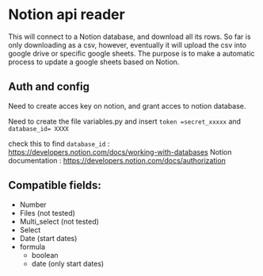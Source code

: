 # Notion api reader

This will connect to a Notion database, and download all its rows. So far is only downloading as a csv, however, eventually it will upload the csv into google drive or specific google sheets. 
The purpose is to make a automatic process to update a google sheets based on Notion.

## Auth and config
Need to create acces key on notion, and grant acces to notion database.


Need to create the file variables.py and insert `token =secret_xxxxx` and `database_id= XXXX`

check this to find `database_id` : https://developers.notion.com/docs/working-with-databases
Notion documentation : https://developers.notion.com/docs/authorization

## Compatible fields:

* Number
* Files (not tested)
* Multi_select (not tested)
* Select
* Date (start dates)
* formula
  * boolean
  * date (only start dates)